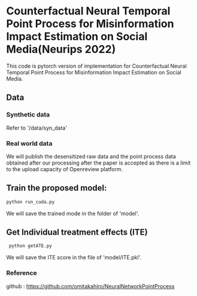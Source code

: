 # Counterfactual Neural Temporal Point Process for Misinformation Impact Estimation on Social Media(Neurips 2022)

This code is pytorch version of implementation for Counterfactual Neural Temporal Point Process for Misinformation Impact Estimation on Social Media.

## Data

### Synthetic data

Refer to '/data/syn_data'

### Real world data

We will publish the desensitized raw data and the point process data obtained after our processing after the paper is accepted as there is a limit to the upload capacity of Openreview platform.

## Train the proposed model:

 ```python
 python run_cuda.py
 ```

We will save the trained mode in the folder of 'model'.

## Get Individual treatment effects (ITE)

```python
 python getATE.py
 ```

 We will save the ITE score in the file of 'model/ITE.pkl'.

 
### Reference

github : https://github.com/omitakahiro/NeuralNetworkPointProcess 



